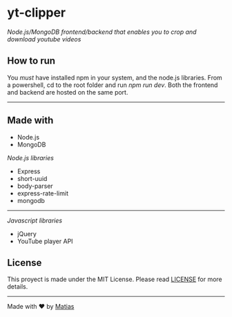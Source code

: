 # yt-clipper
_Node.js/MongoDB frontend/backend that enables you to crop and download youtube videos_

## How to run
You _must_ have installed npm in your system, and the node.js libraries.
From a powershell, cd to the root folder and run _npm run dev_.
Both the frontend and backend are hosted on the same port.

---
## Made with
* Node.js
* MongoDB

_Node.js libraries_
* Express
* short-uuid
* body-parser
* express-rate-limit
* mongodb
---
_Javascript libraries_
* jQuery
* YouTube player API 

## License
This proyect is made under the MIT License. Please read [LICENSE](LICENSE) for more details.

---
Made with ❤️ by [Matias](https://github.com/MatiasBoyer)
